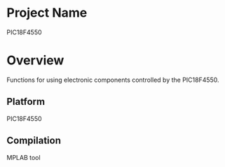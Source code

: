 # Project Name
PIC18F4550

# Overview
Functions for using electronic components controlled by the PIC18F4550.

## Platform
PIC18F4550

## Compilation
MPLAB tool